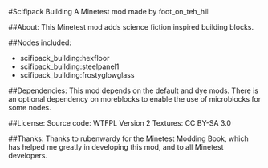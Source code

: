 #Scifipack Building
A Minetest mod made by foot\_on\_teh\_hill

##About:
This Minetest mod adds science fiction inspired building blocks.

##Nodes included:
- scifipack\_building:hexfloor
- scifipack\_building:steelpanel1
- scifipack\_building:frostyglowglass

##Dependencies:
This mod depends on the default and dye mods. There is an optional dependency on moreblocks to enable the use of microblocks for some nodes.

##License:
Source code: WTFPL Version 2
Textures: CC BY-SA 3.0

##Thanks:
Thanks to rubenwardy for the Minetest Modding Book, which has helped me
greatly in developing this mod, and to all Minetest developers.

